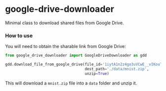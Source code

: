 # google-drive-downloader
Minimal class to download shared files from Google Drive.

### How to use
You will need to obtain the sharable link from Google Drive:

```python
from google_drive_downloader import GoogleDriveDownloader as gdd

gdd.download_file_from_google_drive(file_id='1iytA1n2z4go3uVCwE__vIKouTKyIDjEq',
                                    dest_path='./data/mnist.zip',
                                    unzip=True)
```
This will download a `mnist.zip` file into a `data` folder and unzip it.